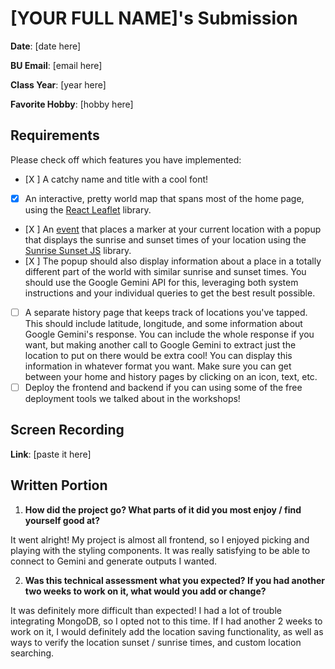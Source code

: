 # [YOUR FULL NAME]'s Submission
**Date**: [date here]

**BU Email**: [email here]

**Class Year**: [year here]

**Favorite Hobby**: [hobby here]

## Requirements
Please check off which features you have implemented:
- [X ] A catchy name and title with a cool font!
- [X] An interactive, pretty world map that spans most of the home page, using the [React Leaflet](https://react-leaflet.js.org/) library.
- [X ] An [event](https://react-leaflet.js.org/docs/example-events/) that places a marker at your current location with a popup that displays the sunrise and sunset times of your location using the [Sunrise Sunset JS](https://www.npmjs.com/package/sunrise-sunset-js) library.
- [X ] The popup should also display information about a place in a totally different part of the world with similar sunrise and sunset times. You should use the Google Gemini API for this, leveraging both system instructions and your individual queries to get the best result possible.
- [ ] A separate history page that keeps track of locations you've tapped. This should include latitude, longitude, and some information about Google Gemini's response. You can include the whole response if you want, but making another call to Google Gemini to extract just the location to put on there would be extra cool! You can display this information in whatever format you want. Make sure you can get between your home and history pages by clicking on an icon, text, etc.
- [ ] Deploy the frontend and backend if you can using some of the free deployment tools we talked about in the workshops!

## Screen Recording
**Link**: [paste it here]

## Written Portion
1. **How did the project go? What parts of it did you most enjoy / find yourself good at?**

It went alright! My project is almost all frontend, so I enjoyed picking and playing with the styling components.
It was really satisfying to be able to connect to Gemini and generate outputs I wanted.

2. **Was this technical assessment what you expected? If you had another two weeks to work on it, what would you add or change?**

It was definitely more difficult than expected! I had a lot of trouble integrating MongoDB, so I opted not to this time. If I had another
2 weeks to work on it, I would definitely add the location saving functionality, as well as ways to verify the location sunset / sunrise times, and
custom location searching.